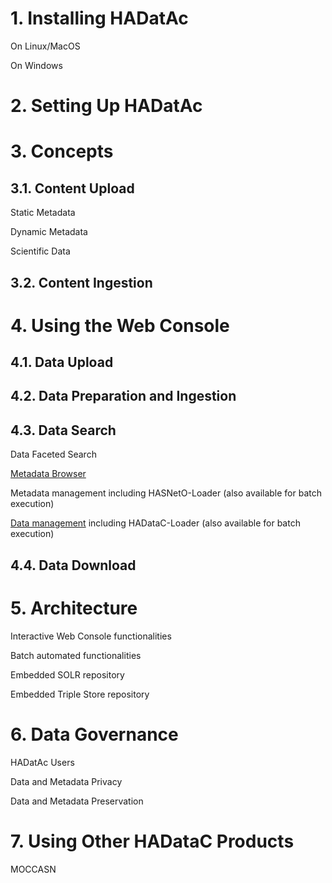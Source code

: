 # 1. Installing HADatAc

On Linux/MacOS

On Windows

# 2. Setting Up HADatAc


# 3. Concepts

## 3.1. Content Upload

Static Metadata

Dynamic Metadata

Scientific Data

## 3.2. Content Ingestion

# 4. Using the Web Console

## 4.1. Data Upload

## 4.2. Data Preparation and Ingestion

## 4.3. Data Search

Data Faceted Search

[Metadata Browser](https://github.com/paulopinheiro1234/hadatac/wiki/HADataC-User-Guide:--Metadata-Browser)
 
Metadata management including HASNetO-Loader (also available for batch execution)

[Data management](https://github.com/paulopinheiro1234/hadatac/wiki/HADataC-User-Guide:--Data-Management) including HADataC-Loader (also available for batch execution)

## 4.4. Data Download

# 5. Architecture

Interactive Web Console functionalities

Batch automated functionalities

Embedded SOLR repository

Embedded Triple Store repository

# 6. Data Governance

HADatAc Users

Data and Metadata Privacy

Data and Metadata Preservation


# 7. Using Other HADataC Products

MOCCASN
